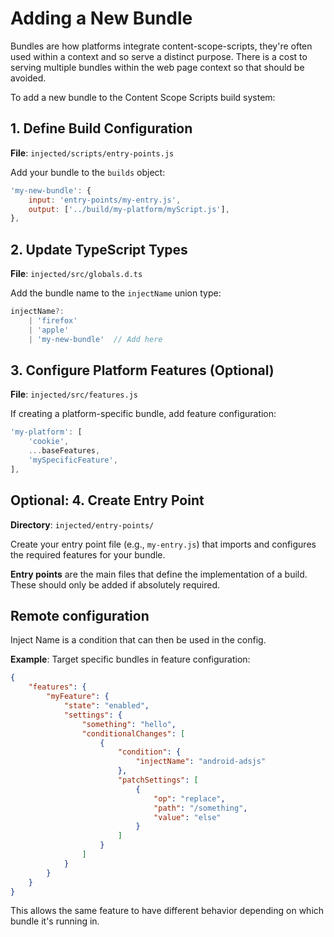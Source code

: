 # Adding a New Bundle

Bundles are how platforms integrate content-scope-scripts, they're often used within a context and so serve a distinct purpose. There is a cost to serving multiple bundles within the web page context so that should be avoided.

To add a new bundle to the Content Scope Scripts build system:

## 1. Define Build Configuration

**File**: `injected/scripts/entry-points.js`

Add your bundle to the `builds` object:

```js
'my-new-bundle': {
    input: 'entry-points/my-entry.js',
    output: ['../build/my-platform/myScript.js'],
},
```

## 2. Update TypeScript Types

**File**: `injected/src/globals.d.ts`

Add the bundle name to the `injectName` union type:

```ts
injectName?:
    | 'firefox'
    | 'apple'
    | 'my-new-bundle'  // Add here
```

## 3. Configure Platform Features (Optional)

**File**: `injected/src/features.js`

If creating a platform-specific bundle, add feature configuration:

```js
'my-platform': [
    'cookie',
    ...baseFeatures,
    'mySpecificFeature',
],
```

## Optional: 4. Create Entry Point

**Directory**: `injected/entry-points/`

Create your entry point file (e.g., `my-entry.js`) that imports and configures the required features for your bundle.

**Entry points** are the main files that define the implementation of a build. These should only be added if absolutely required.

## Remote configuration

Inject Name is a condition that can then be used in the config.

**Example**: Target specific bundles in feature configuration:

```json
{
    "features": {
        "myFeature": {
            "state": "enabled",
            "settings": {
                "something": "hello",
                "conditionalChanges": [
                    {
                        "condition": {
                            "injectName": "android-adsjs"
                        },
                        "patchSettings": [
                            {
                                "op": "replace",
                                "path": "/something",
                                "value": "else"
                            }
                        ]
                    }
                ]
            }
        }
    }
}
```

This allows the same feature to have different behavior depending on which bundle it's running in.
